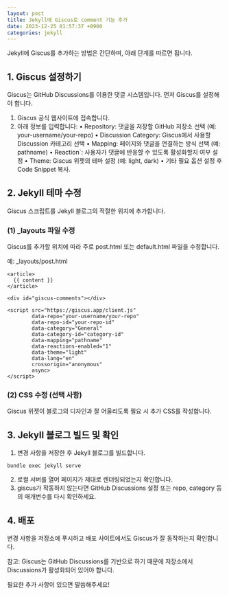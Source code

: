 ```yaml
---
layout: post
title: Jekyll에 Giscus로 comment 기능 추가
date: 2023-12-25 01:57:37 +0900
categories: jekyll
---
```

Jekyll에 Giscus를 추가하는 방법은 간단하며, 아래 단계를 따르면 됩니다.

## 1. Giscus 설정하기

Giscus는 GitHub Discussions를 이용한 댓글 시스템입니다. 먼저 Giscus를 설정해야 합니다.
1.	Giscus 공식 웹사이트에 접속합니다.
2.	아래 정보를 입력합니다:
•	Repository: 댓글을 저장할 GitHub 저장소 선택 (예: your-username/your-repo)
•	Discussion Category: Giscus에서 사용할 Discussion 카테고리 선택
•	Mapping: 페이지와 댓글을 연결하는 방식 선택 (예: pathname)
•	Reaction`: 사용자가 댓글에 반응할 수 있도록 활성화할지 여부 설정
•	Theme: Giscus 위젯의 테마 설정 (예: light, dark)
•	기타 필요 옵션 설정 후 Code Snippet 복사.

## 2. Jekyll 테마 수정

Giscus 스크립트를 Jekyll 블로그의 적절한 위치에 추가합니다.

### (1) _layouts 파일 수정

Giscus를 추가할 위치에 따라 주로 post.html 또는 default.html 파일을 수정합니다.

예: _layouts/post.html
```
<article>
  {{ content }}
</article>

<div id="giscus-comments"></div>

<script src="https://giscus.app/client.js"
        data-repo="your-username/your-repo"
        data-repo-id="your-repo-id"
        data-category="General"
        data-category-id="category-id"
        data-mapping="pathname"
        data-reactions-enabled="1"
        data-theme="light"
        data-lang="en"
        crossorigin="anonymous"
        async>
</script>
```


### (2) CSS 수정 (선택 사항)

Giscus 위젯이 블로그의 디자인과 잘 어울리도록 필요 시 추가 CSS를 작성합니다.

## 3. Jekyll 블로그 빌드 및 확인

1.	변경 사항을 저장한 후 Jekyll 블로그를 빌드합니다.

`bundle exec jekyll serve`

2. 로컬 서버를 열어 페이지가 제대로 렌더링되었는지 확인합니다.
3. giscus가 작동하지 않는다면 GitHub Discussions 설정 또는 repo, category 등의 매개변수를 다시 확인하세요.

## 4. 배포

변경 사항을 저장소에 푸시하고 배포 사이트에서도 Giscus가 잘 동작하는지 확인합니다.

참고: Giscus는 GitHub Discussions를 기반으로 하기 때문에 저장소에서 Discussions가 활성화되어 있어야 합니다.

필요한 추가 사항이 있으면 말씀해주세요!